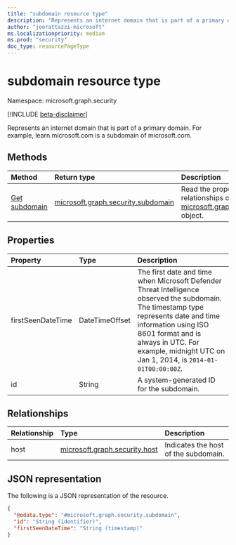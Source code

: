 ```yaml
---
title: "subdomain resource type"
description: "Represents an internet domain that is part of a primary domain"
author: "joerattazzi-microsoft"
ms.localizationpriority: medium
ms.prod: "security"
doc_type: resourcePageType
---
```


# subdomain resource type

Namespace: microsoft.graph.security

[!INCLUDE [beta-disclaimer](../../includes/beta-disclaimer.md)]

Represents an internet domain that is part of a primary domain. For example, learn.microsoft.com is a subdomain of microsoft.com. 

## Methods

| Method                                            | Return type                                                              | Description                                                                                                                 |
| :------------------------------------------------ | :----------------------------------------------------------------------- | :-------------------------------------------------------------------------------------------------------------------------- |
| [Get subdomain](../api/security-subdomain-get.md) | [microsoft.graph.security.subdomain](../resources/security-subdomain.md) | Read the properties and relationships of a [microsoft.graph.security.subdomain](../resources/security-subdomain.md) object. |

## Properties

| Property          | Type           | Description                                                                                                                                                                                                                                                                          |
| :---------------- | :------------- | :----------------------------------------------------------------------------------------------------------------------------------------------------------------------------------------------------------------------------------------------------------------------------------- |
| firstSeenDateTime | DateTimeOffset | The first date and time when Microsoft Defender Threat Intelligence observed the subdomain. The timestamp type represents date and time information using ISO 8601 format and is always in UTC. For example, midnight UTC on Jan 1, 2014, is `2014-01-01T00:00:00Z`. |
| id                | String         | A system-generated ID for the subdomain.                                                                                                                                                                                                                                         |

## Relationships

| Relationship | Type                                                           | Description                               |
| :----------- | :------------------------------------------------------------- | :---------------------------------------- |
| host         | [microsoft.graph.security.host](../resources/security-host.md) | Indicates the host of the subdomain. |

## JSON representation

The following is a JSON representation of the resource.

<!-- {
  "blockType": "resource",
  "keyProperty": "id",
  "@odata.type": "microsoft.graph.security.subdomain",
  "openType": false
}
-->

```json
{
  "@odata.type": "#microsoft.graph.security.subdomain",
  "id": "String (identifier)",
  "firstSeenDateTime": "String (timestamp)"
}
```
